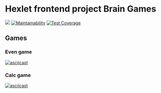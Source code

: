 # Hexlet frontend project Brain Games

![](https://github.com/bondiano/frontend-project-lvl1/workflows/Node%20CI/badge.svg) [![Maintainability](https://api.codeclimate.com/v1/badges/a99a88d28ad37a79dbf6/maintainability)](https://codeclimate.com/github/codeclimate/codeclimate/maintainability) [![Test Coverage](https://api.codeclimate.com/v1/badges/a99a88d28ad37a79dbf6/test_coverage)](https://codeclimate.com/github/codeclimate/codeclimate/test_coverage)

## Games

### Even game

[![asciicast](https://asciinema.org/a/0Ts5BDXjWjuYtosnXHRs0tv2j.svg)](https://asciinema.org/a/0Ts5BDXjWjuYtosnXHRs0tv2j)

### Calc game

[![asciicast](https://asciinema.org/a/OAqAZPvXNgAIhxqw7lqk6lZVE.svg)](https://asciinema.org/a/OAqAZPvXNgAIhxqw7lqk6lZVE)